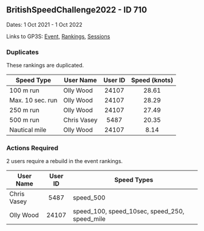 ## BritishSpeedChallenge2022 - ID 710

Dates: 1 Oct 2021 - 1 Oct 2022

Links to GP3S: [Event](https://www.gps-speedsurfing.com/default.aspx?mnu=event&val=710), [Rankings](https://www.gps-speedsurfing.com/default.aspx?mnu=eventranking&val=710), [Sessions](https://www.gps-speedsurfing.com/default.aspx?mnu=eventsessions&val=710)

### Duplicates

These rankings are duplicated.

| Speed Type | User Name | User ID | Speed (knots) |
| ---------- | --------- | :-----: | :-----------: |
| 100 m run | Olly Wood | 24107 | 28.61 |
| Max. 10 sec. run | Olly Wood | 24107 | 28.29 |
| 250 m run | Olly Wood | 24107 | 27.49 |
| 500 m run | Chris Vasey | 5487 | 20.35 |
| Nautical mile | Olly Wood | 24107 | 8.14 |

### Actions Required

2 users require a rebuild in the event rankings.

| User Name | User ID | Speed Types |
| --------- | :-----: | ----------- |
| Chris Vasey | 5487 | speed_500 |
| Olly Wood | 24107 | speed_100, speed_10sec, speed_250, speed_mile |
